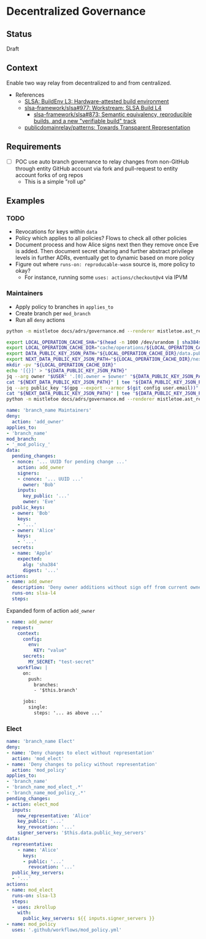 # Decentralized Governance

## Status

Draft

## Context

Enable two way relay from decentralized to and from centralized.

- References
  - [SLSA: BuildEnv L3: Hardware-attested build environment](https://github.com/slsa-framework/slsa/blob/c9ea020c963df7941a29fdd21ea6303406ae7b34/docs/spec/draft/attested-build-env-levels.md)
  - [slsa-framework/slsa#977: Workstream: SLSA Build L4](https://github.com/slsa-framework/slsa/issues/977)
    - [slsa-framework/slsa#873: Semantic equivalency, reproducible builds, and a new "verifiable build" track](https://github.com/slsa-framework/slsa/issues/873)
  - [publicdomainrelay/patterns: Towards Transparent Representation](https://github.com/publicdomainrelay/patterns)

## Requirements

- [ ] POC use auto branch governance to relay changes from non-GitHub through entity GitHub account via fork and pull-request to entity account forks of org repos
  - This is a simple "roll up"

## Examples

### TODO

- Revocations for keys within `data`
- Policy which applies to all policies? Flows to check all other policies
- Document process and how Alice signs next then they remove once Eve is
  added. Then document secret sharing and further abstract privilege levels in
  further ADRs, eventually get to dynamic based on more policy
- Figure out where `runs-on: reproducable-wasm` source is, more policy to okay?
  - For instance, running some `uses: actions/checkout@v4` via IPVM

### Maintainers

- Apply policy to branches in `applies_to`
- Create branch per `mod_branch`
- Run all `deny` actions

```bash
python -m mistletoe docs/adrs/governance.md --renderer mistletoe.ast_renderer.AstRenderer | jq -r --arg searchString "DATA_PUBLIC_KEY_JSON_PATH" --arg excludeString "bash -xe" '.. | strings | select(contains($searchString) and (contains($excludeString) | not))' | bash -xe
```

```bash
export LOCAL_OPERATION_CACHE_SHA="$(head -n 1000 /dev/urandom | sha384sum - | awk '{print $1}')"
export LOCAL_OPERATION_CACHE_DIR="cache/operations/${LOCAL_OPERATION_CACHE_SHA}"
export DATA_PUBLIC_KEY_JSON_PATH="${LOCAL_OPERATION_CACHE_DIR}/data.public_keys.json"
export NEXT_DATA_PUBLIC_KEY_JSON_PATH="${LOCAL_OPERATION_CACHE_DIR}/next.data.public_keys.json"
mkdir -pv "${LOCAL_OPERATION_CACHE_DIR}"
echo '[{}]' > "${DATA_PUBLIC_KEY_JSON_PATH}"
jq --arg owner "$USER" '.[0].owner = $owner' "${DATA_PUBLIC_KEY_JSON_PATH}" | tee "${NEXT_DATA_PUBLIC_KEY_JSON_PATH}"
cat "${NEXT_DATA_PUBLIC_KEY_JSON_PATH}" | tee "${DATA_PUBLIC_KEY_JSON_PATH}" | jq
jq --arg public_key "$(gpg --export --armor $(git config user.email))" '.[0].keys = [$public_key]' "${DATA_PUBLIC_KEY_JSON_PATH}" | tee "${NEXT_DATA_PUBLIC_KEY_JSON_PATH}"
cat "${NEXT_DATA_PUBLIC_KEY_JSON_PATH}" | tee "${DATA_PUBLIC_KEY_JSON_PATH}" | jq
python -m mistletoe docs/adrs/governance.md --renderer mistletoe.ast_renderer.AstRenderer | jq -r --arg searchString "branch_name Maintainers" --arg excludeString "mistletoe" '.. | strings | select(contains($searchString) and (contains($excludeString) | not))' | yq --indent 2 --prettyPrint '.data.public_keys = load(strenv(DATA_PUBLIC_KEY_JSON_PATH))'
```

```yaml
name: 'branch_name Maintainers'
deny:
  action: 'add_owner'
applies_to:
- 'branch_name'
mod_branch:
- '_mod_policy_'
data:
  pending_changes:
  - nonce: '... UUID for pending change ...'
    action: add_owner
    signers:
    - cnonce: '... UUID ...'
      owner: 'Bob'
    inputs:
      key_public: '...'
      owner: 'Eve'
  public_keys:
  - owner: 'Bob'
    keys:
    - '...'
  - owner: 'Alice'
    keys:
    - '...'
  secrets:
  - name: 'Apple'
    expected:
      alg: 'sha384'
      digest: '...'
actions:
- name: add_owner
  description: 'Deny owner additions without sign off from current owners'
  runs-on: slsa-l4
  steps:
```

Expanded form of action `add_owner`

```yaml
- name: add_owner
  request:
    context:
      config:
        env:
          KEY: "value"
      secrets:
        MY_SECRET: "test-secret"
    workflow: |
      on:
        push:
          branches:
          - '$this.branch'

      jobs:
        single:
          steps: '... as above ...'
```

### Elect

```yaml
name: 'branch_name Elect'
deny:
- name: 'Deny changes to elect without representation'
  action: 'mod_elect'
- name: 'Deny changes to policy without representation'
  action: 'mod_policy'
applies_to:
- 'branch_name'
- 'branch_name_mod_elect_.*'
- 'branch_name_mod_policy_.*'
pending_changes:
- action: elect_mod
  inputs:
    new_representative: 'Alice'
    key_public: '...'
    key_revocation: '...'
    signer_servers: '$this.data.public_key_servers'
data:
  representative:
    - name: 'Alice'
      keys:
      - public: '...'
        revocation: '...'
  public_key_servers:
  - '...'
actions:
- name: mod_elect
  runs-on: slsa-l3
  steps:
  - uses: zkrollup
    with:
      public_key_servers: ${{ inputs.signer_servers }}
- name: mod_policy
  uses: '.github/workflows/mod_policy.yml'
```
